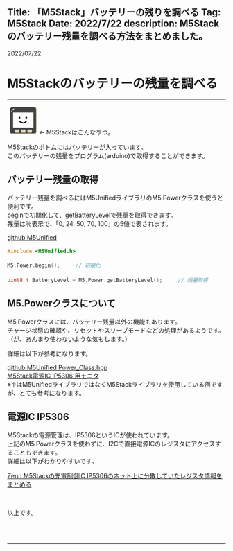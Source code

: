 Title: 「M5Stack」バッテリーの残りを調べる
Tag: M5Stack
Date: 2022/7/22
description: M5Stackのバッテリー残量を調べる方法をまとめました。
---

2022/07/22
# M5Stackのバッテリーの残量を調べる

---

&nbsp;<img src="../img/20210823-UIFLOW-CustomBlock-1.png" width="65px" alt="M5Stackイラスト">
← M5Stackはこんなやつ。  

M5Stackのボトムにはバッテリーが入っています。  
このバッテリーの残量をプログラム(arduino)で取得することができます。  

## バッテリー残量の取得

バッテリー残量を調べるにはM5UnifiedライブラリのM5.Powerクラスを使うと便利です。  
beginで初期化して、getBatteryLevelで残量を取得できます。  
残量は％表示で、「0, 24, 50, 70, 100」の5値で表されます。  

<span class="link"></span>[github M5Unified](https://github.com/m5stack/M5Unified)

```C
#include <M5Unified.h>

M5.Power.begin();     // 初期化

uint8_t BatteryLevel = M5.Power.getBatteryLevel();     // 残量取得
```

## M5.Powerクラスについて

M5.Powerクラスには、バッテリー残量以外の機能もあります。  
チャージ状態の確認や、リセットやスリープモードなどの処理があるようです。  
（が、あんまり使わないような気もします。）  

詳細は以下が参考になります。  

<span class="link"></span>[github M5Unified Power_Class.hpp](https://github.com/m5stack/M5Unified/blob/16474c6f97f7f0eeead93128efcf0744b2e004d5/src/utility/Power_Class.hpp)  
<span class="link"></span>[M5Stack電源IC IP5306 用モニタ](https://bokunimo.net/blog/esp/1167/)  
  ※↑はM5UnifiedライブラリではなくM5Stackライブラリを使用している例ですが、とても参考になります。  

## 電源IC IP5306

M5Stackの電源管理は、IP5306というICが使われています。  
上記のM5.Powerクラスを使わずに、I2Cで直接電源ICのレジスタにアクセスすることもできます。  
詳細は以下がわかりやすいです。  

<span class="link"></span>[Zenn M5Stackの充電制御IC IP5306のネット上に分散していたレジスタ情報をまとめる](https://zenn.dev/tomorrow56/articles/43f64daa279510)


<br>

以上です。

<br>
<br>

---